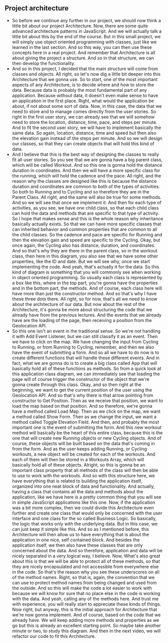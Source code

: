 ## Project architecture

- So before we continue any further in our project, we should now think a little bit about our project Architecture. Now, there are some quite advanced architecture patterns in JavaScript. And we will actually talk a little bit about this by the end of the course. But in this small project, we will simply use object oriented programming with classes, just like we learned in the last section. And so this way, you can then use these concepts here in a real project. And remember that Architecture is all about giving the project a structure. And so in that structure, we can then develop the functionality. 
- And so in this project, I decided that the main structure will come from classes and objects. All right, so let's now dig a little bit deeper into this Architecture that we gonna use. So to start, one of the most important aspects of any Architecture, is to decide where and how to store the data. Because data is probably the most fundamental part of any application. Because without data, it doesn't even make sense to have an application in the first place. Right, what would the application be about, if not about some sort of data. Now, in this case, the data that we need to store and to manage comes directly from the user stories. So right in the first user story, we can already see that we will somehow need to store the location, distance, time, pace, and steps per minute. And to fit the second user story, we will have to implement basically the same data. So again, location, distance, time and speed but then also the elevation gain instead of the steps per minute. And so we will design our classes, so that they can create objects that will hold this kind of data. 
- And I believe that this is the best way of designing the classes to really fit all user stories. So you see that we are gonna have a big parent class, which will be called Workout. And so this one is gonna hold the distance duration in coordinates. And then we will have a more specific class for the running, which will hold the cadence and the pace. All right, and the reason why the classes are designed like this is because the distance duration and coordinates are common to both of the types of activities. So both to Running and to Cycling and so therefore they are in the Parent Class. All right, and the same will also be true for some methods. And so we will see that once we implement it. And then for each type of activities, as you see, we have one child class, so that each child class can hold the data and methods that are specific to that type of activity. So I hope that makes sense and this is the whole reason why inheritance basically actually exists. So that we can have more specific classes that can inherited behavior and common properties that are common to all the child classes. So the cadence and pace are specific for Running and then the elevation gain and speed are specific to the Cycling. Okay, but once again, the Cycling also has distance, duration, and coordinates. And so that's why they are there in the parent class, so in the workout class, then here in this diagram, you also see that we have some other properties, like the ID and date. But we will see why, once we start implementing the code. And yeah, that's actually it for the data. So this kind of diagram is something that you will commonly see when working in object oriented programming. So usually each class is represented by a box like this, where in the top part, you're gonna have the properties and in the bottom part, the methods. And of course, each class here will have more than just the constructor method. And so that's why I have these three dots there. All right, so for now, that's all we need to know about the architecture of our data. But now about the rest of the Architecture, it's gonna be more about structuring the code that we already have from the previous lectures. And the events that we already have are the loading of the page, then receiving a position from the Geolocation API. 
- So this one isn't an event in the traditional sense. So we're not handling it with Add Event Listener, but we can still classify it as an event. Then we have to click on the map. We have changing the input from Cycling to Running, or from Running to Cycling, remember, and then we also have the event of submitting a form. And so all we have to do now is to create different functions that will handle these different events. And in fact, what we are gonna do is to create a big class called App that will basically hold all of these functions as methods. So from a quick look at this application class diagram, we can immediately see that loading the page will of course trigger the constructor of the object that we're gonna create through this class. Okay, and so then right at the beginning, we want to get the current position of the user using the Geolocation API. And so that's why there is that arrow pointing from constructor to Get Position. Then as we receive that position, we want to load the map based on that position. And so therefore, we're gonna have a method called Load Map. Then as we click on the map, we want a method called Show Form. Then as we change the input, we want a method called Toggle Elevation Field. And then, and probably the most important one is the event of submitting the form. And this new workout method will basically be the heart of this entire class, because this is the one that will create new Running objects or new Cycling objects. And of course, these objects will be built based on the data that's coming in from the form. And as the user keeps adding Running, or Cycling workouts, a new object will be created for each of the workouts. And each of them will then be stored in a Workouts Array, which will basically hold all of these objects. Alright, so this is gonna be an important class property that all methods of the class will then be able to use to work with the workouts. And so with this structure here, we have everything that is related to building the application itself, organized into one neat block of data and functionality. And actually, having a class that contains all the data and methods about the application, like we have here is a pretty common thing that you will see in simple JavaScript applications like this one. Now, if the application was a bit more complex, then we could divide this Architecture even further and create one class that would only be concerned with the user interface and one class for the so called Business Logic. So basically, the logic that works only with the underlying data. But in this case, we can just keep it simple like this. And so as I mentioned before, this Architecture will then allow us to have everything that is about the application in one nice, self contained block. And besides the application itself, we then also have these classes that are only concerned about the data. And so therefore, application and data will be nicely separated in a very logical way, I believe. Now, What's also great about this is that we will be able to protect all of these methods, so that they are nicely encapsulated and not accessible from everywhere else in the code. So that's the reason why you see these underscores on all of the method names. Right, so that is, again, the convention that we can use to protect method names from being changed and used from the outside. And so this will make the code a lot easier to work with because we will know for sure that no place else in the code is working with the data. And yeah, calling any of the methods here. And trust me with experience, you will really start to appreciate these kinds of things. Now right, but anyway, this is the initial approach for Architecture that we're now gonna implement. And of course, based on the code that we already have. We will keep adding more methods and properties as we go but this is already an excellent starting point. So maybe take another minute or two, to study this diagram. And then in the next video, we will refactor our code to fit this Architecture.
